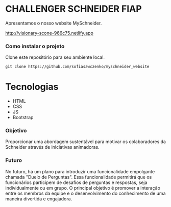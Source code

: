 # CHALLENGER SCHNEIDER FIAP

Apresentamos o nosso website MySchneider.

http://visionary-scone-966c75.netlify.app

### Como instalar o projeto

Clone este repositório para seu ambiente local.

```
git clone https://github.com/sofiasawczenko/myschneider_website
```

# Tecnologias 

- HTML
- CSS
- JS
- Bootstrap

### Objetivo

Proporcionar uma abordagem sustentável para motivar os colaboradores da Schneider através de iniciativas animadoras.

### Futuro

No futuro, há um plano para introduzir uma funcionalidade empolgante chamada "Duelo de Perguntas". Essa funcionalidade permitirá que os funcionários participem de desafios de perguntas e respostas, seja individualmente ou em grupo. O principal objetivo é promover a interação entre os membros da equipe e o desenvolvimento do conhecimento de uma maneira divertida e engajadora.